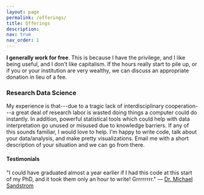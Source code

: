 ```yaml
---
layout: page
permalink: /offerings/
title: Offerings
description: 
nav: true
nav_order: 1
---
```


__I generally work for free__.  This is because I have the privilege, and I like being useful, and I don't like capitalism.  If the hours really start to pile up, or if you or your institution are very wealthy, we can discuss an appropriate donation in lieu of a fee.

### Research Data Science

My experience is that---due to a tragic lack of interdisciplinary cooperation---a great deal of research labor is wasted doing things a computer could do instantly.  In addition, powerful statistical tools which could help with data interpretation go unused or misused due to knowledge barriers.  If any of this sounds familiar, I would love to help.  I'm happy to write code, talk about your data/analysis, and make pretty visualizations.  Email me with a short description of your situation and we can go from there.

#### Testimonials

"I could have graduated almost a year earlier if I had this code at this start of my PhD, and it took them only an hour to write! Grrrrrrrr." — <a href="https://emes.unc.edu/people-indiv/michael-sandstrom/">Dr. Michael Sandstrom</a>
